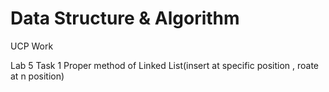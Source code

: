 # Data Structure & Algorithm
 UCP Work
 
 Lab 5 Task 1 Proper method of Linked List(insert at specific position , roate at n position)

